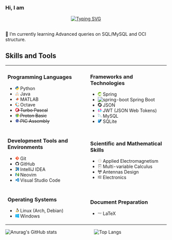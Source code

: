 ### Hi, I am

<div align="center">
  <a href="https://git.io/typing-svg">
    <img src="https://readme-typing-svg.demolab.com?font=Fira+Code&size=40&pause=1000&color=33B1E9&background=B8B8B800&center=true&multiline=true&width=500&height=100&lines=Emerson+Gonz%C3%A1lez+R.;Back-end+Developer" alt="Typing SVG">
  </a>
</div>

</br>

 🌱 I’m currently learning Advanced queries on SQL/MySQL and OCI structure.

 <h2>Skills and Tools</h2>

<table>
  <tr>
    <td>
      <h3>Programming Languages</h3>
      <ul>
        <li><img src="images/python.svg" alt="python" width="12" height="12"> Python</li>
        <li><img src="images/java.svg" alt="java" width="12" height="12"> Java</li>
        <li><img src="images/icons/matlab/matlab-original.svg" alt="matlab" width="12" height="12"> MATLAB</li>
        <li><img src="images/octave.svg" alt="octave" width="12" height="12"> Octave</li>
        <li><s><img src="images/pascal.svg" alt="pascal" width="12" height="12"> Turbo Pascal</s></li>
        <li><s><img src="images/proton.png" alt="proton" width="12" height="12"> Proton Basic</s></li>
        <li><s><img src="images/assembler.png" alt="assembler" width="12" height="12"> PIC Assembly</s></li>
      </ul>
    </td>
    <td>
      <h3>Frameworks and Technologies</h3>
      <ul>
        <li><img src="images//icons/spring/spring-original.svg" alt="spring" width="12" height="12"> Spring</li>
        <li><img src="https://www.clipartmax.com/png/small/274-2747964_house-points-spring-boot-svg.png" alt="spring-boot" width="12" height="12"> Spring Boot</li>
        <li><img src="images/json.svg" alt="json" width="12" height="12"> JSON</li>
        <li><img src="images/jwt.svg" alt="jwt" width="12" height="12"> JWT (JSON Web Tokens)</li>
        <li><img src="images/icons/mysql/mysql-original.svg" alt="mysql" width="12" height="12"> MySQL</li>
        <li><img src="images/icons/sqlite/sqlite-original.svg" alt="sqlite" width="12" height="12"> SQLite</li>
      </ul>
    </td>
  </tr>
  <tr>
    <td>
      <h3>Development Tools and Environments</h3>
      <ul>
        <li><img src="images/icons/git/git-original.svg" alt="git" width="12" height="12"> Git</li>
        <li><img src="images/icons/github/github-original.svg" alt="github" width="12" height="12"> GitHub</li>
        <li><img src="images/icons/intellij/intellij-original.svg" alt="intellij" width="12" height="12"> IntelliJ IDEA</li>
        <li><img src="images/neovim.svg" alt="neovim" width="12" height="12"> Neovim</li>
        <li><img src="images/icons/vscode/vscode-original.svg" alt="vscode" width="12" height="12"> Visual Studio Code</li>
      </ul>
    </td>
    <td>
      <h3>Scientific and Mathematical Skills</h3>
      <ul>
        <li><img src="images/electromagnetism.png" alt="electromagnetism" width="12" height="12"> Applied Electromagnetism</li>
        <li><img src="images/calculus.png" alt="calculus" width="12" height="12"> Multi-variable Calculus</li>
        <li><img src="images/antenna.svg" alt="antenna" width="12" height="12"> Antennas Design</li>
        <li><img src="images/electronics.svg" alt="electronics" width="12" height="12"> Electronics</li>
      </ul>
    </td>
  </tr>
  <tr>
    <td>
      <h3>Operating Systems</h3>
      <ul>
        <li><img src="images/icons/linux/linux-original.svg" alt="linux" width="12" height="12"> Linux (Arch, Debian)</li>
        <li><img src="images/icons/windows8/windows8-original.svg" alt="windows" width="12" height="12"> Windows</li>
      </ul>
    </td>
    <td>
      <h3>Document Preparation</h3>
      <ul>
        <li><img src="images/icons/latex/latex-original.svg" alt="latex" width="12" height="12"> LaTeX</li>
      </ul>
    </td>
  </tr>
</table>


<div style="display: flex; align-items: flex-start;">
  <img src="https://github-readme-stats.vercel.app/api?username=emersondivB0&hide=contribs,prs&show_icons=true&theme=transparent" alt="Anurag's GitHub stats" style="height: 100%; width: 55%;">
  <img src="https://github-readme-stats.vercel.app/api/top-langs/?username=emersondivB0&layout=compact&langs_count=8&card_width=320&theme=transparent" alt="Top Langs" style="height: 100%; width: 30%;">
</div>

<!--
**emersondivB0/emersondivB0** is a ✨ _special_ ✨ repository because its `README.md` (this file) appears on your GitHub profile.

Here are some ideas to get you started:

- 🔭 I’m currently working on ...

- 👯 I’m looking to collaborate on ...
- 🤔 I’m looking for help with ...
- 💬 Ask me about ...
- 📫 How to reach me: ...
- 😄 Pronouns: ...
- ⚡ Fun fact: ...

-->

